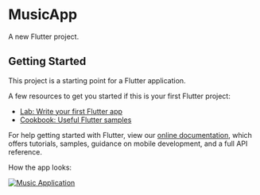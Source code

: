 # MusicApp

A new Flutter project.

## Getting Started

This project is a starting point for a Flutter application.

A few resources to get you started if this is your first Flutter project:

- [Lab: Write your first Flutter app](https://flutter.dev/docs/get-started/codelab)
- [Cookbook: Useful Flutter samples](https://flutter.dev/docs/cookbook)

For help getting started with Flutter, view our
[online documentation](https://flutter.dev/docs), which offers tutorials,
samples, guidance on mobile development, and a full API reference.

How the app looks: 

[![Music Application](http://i3.ytimg.com/vi/aembg7I1fCQ/hqdefault.jpg)](https://youtu.be/aembg7I1fCQ "Music Application")

